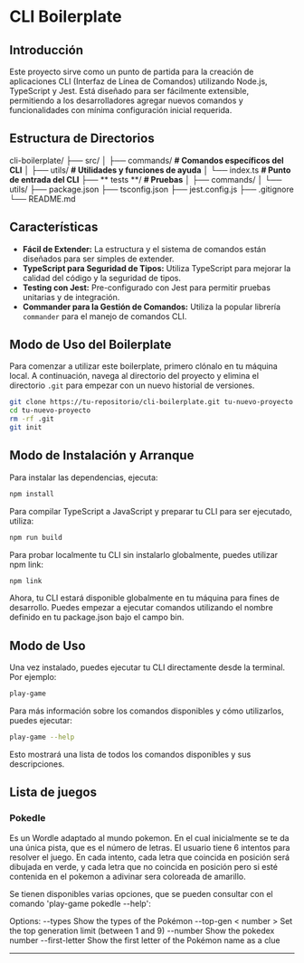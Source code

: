 # CLI Boilerplate

## Introducción

Este proyecto sirve como un punto de partida para la creación de aplicaciones CLI (Interfaz de Línea de Comandos) utilizando Node.js, TypeScript y Jest. Está diseñado para ser fácilmente extensible, permitiendo a los desarrolladores agregar nuevos comandos y funcionalidades con mínima configuración inicial requerida.

## Estructura de Directorios

cli-boilerplate/
├── src/
│ ├── commands/ **# Comandos específicos del CLI**
│ ├── utils/ **# Utilidades y funciones de ayuda**
│ └── index.ts **# Punto de entrada del CLI**
├── ** tests **/ **# Pruebas**
│ ├── commands/
│ └── utils/
├── package.json
├── tsconfig.json
├── jest.config.js
├── .gitignore
└── README.md

## Características

- **Fácil de Extender:** La estructura y el sistema de comandos están diseñados para ser simples de extender.
- **TypeScript para Seguridad de Tipos:** Utiliza TypeScript para mejorar la calidad del código y la seguridad de tipos.
- **Testing con Jest:** Pre-configurado con Jest para permitir pruebas unitarias y de integración.
- **Commander para la Gestión de Comandos:** Utiliza la popular librería `commander` para el manejo de comandos CLI.

## Modo de Uso del Boilerplate

Para comenzar a utilizar este boilerplate, primero clónalo en tu máquina local. A continuación, navega al directorio del proyecto y elimina el directorio `.git` para empezar con un nuevo historial de versiones.

```bash
git clone https://tu-repositorio/cli-boilerplate.git tu-nuevo-proyecto
cd tu-nuevo-proyecto
rm -rf .git
git init
```

## Modo de Instalación y Arranque

Para instalar las dependencias, ejecuta:

```bash
npm install
```

Para compilar TypeScript a JavaScript y preparar tu CLI para ser ejecutado, utiliza:

```bash
npm run build
```

Para probar localmente tu CLI sin instalarlo globalmente, puedes utilizar npm link:

```bash
npm link
```

Ahora, tu CLI estará disponible globalmente en tu máquina para fines de desarrollo. Puedes empezar a ejecutar comandos utilizando el nombre definido en tu package.json bajo el campo bin.

## Modo de Uso

Una vez instalado, puedes ejecutar tu CLI directamente desde la terminal. Por ejemplo:

```bash
play-game
```

Para más información sobre los comandos disponibles y cómo utilizarlos, puedes ejecutar:

```bash
play-game --help
```

Esto mostrará una lista de todos los comandos disponibles y sus descripciones.

## Lista de juegos

### Pokedle

Es un Wordle adaptado al mundo pokemon. En el cual inicialmente se te da una única pista, que es el número de letras. El usuario tiene 6 intentos para resolver el juego. En cada intento, cada letra que coincida en posición será dibujada en verde, y cada letra que no coincida en posición pero si esté contenida en el pokemon a adivinar sera coloreada de amarillo.

Se tienen disponibles varias opciones, que se pueden consultar con el comando 'play-game pokedle --help':

Options:
--types Show the types of the Pokémon
--top-gen < number > Set the top generation limit (between 1 and 9)
--number Show the pokedex number
--first-letter Show the first letter of the Pokémon name as a clue

---
